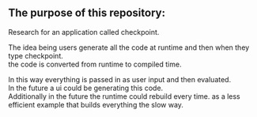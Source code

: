 ## The purpose of this repository:
Research for an application called checkpoint.

The idea being users generate all the code at runtime and then when they type checkpoint. 
<br/>the code is converted from runtime to compiled time.

In this way everything is passed in as user input and then evaluated.
<br/>In the future a ui could be generating this code. 
<br/>Additionally in the future the runtime could rebuild every time. as a less efficient example that builds everything the slow way.

